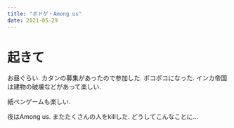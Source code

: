 ```yaml
---
title: "ボドゲ・Among us"
date: 2021-05-29
---
```


# 起きて
お昼ぐらい. カタンの募集があったので参加した. ボコボコになった. インカ帝国は建物の破壊などがあって楽しい.

紙ペンゲームも楽しい.

夜はAmong us. またたくさんの人をkillした. どうしてこんなことに...